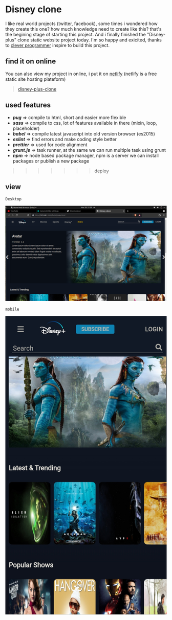 # Disney clone 
I like real world projects (twitter, facebook), some times i wondered how they create this one? how much knowledge need to create like this? that's the begining stage of starting this project. And i finally finished the "Disney-plus" clone static website project today. I'm so happy and exicited, thanks to [clever programmer](https://www.youtube.com/c/CleverProgrammer) inspire to build this project.
	
## find it on online 
You can also view my project in online, i put it on [netlify](https://www.netlify.com) (netlify is a free static site hosting plateform)

>[disney-plus-clone](https://nazim-disney-clone.netlify.app)
	
## used features
- ***pug*** => compile to html, short and easier more flexible 
- ***sass*** => compile to css, lot of features available in there (mixin, loop, placeholder) 
- ***babel*** => compile latest javascript into old version browser (es2015)
- ***eslint*** => find errors and make coding style better
- ***prettier*** => used for code alignment
- ***grunt.js*** => task runner, at the same we can run multiple task using grunt
- ***npm*** => node based package manager, npm is a server we can install packages or publish a new package 

>>>>>>> deploy

## view

```
Desktop
```

![desktop](./build/Assets/desktop.png)


```
mobile
```

![mobile](./build/Assets/mobile.jpg)
